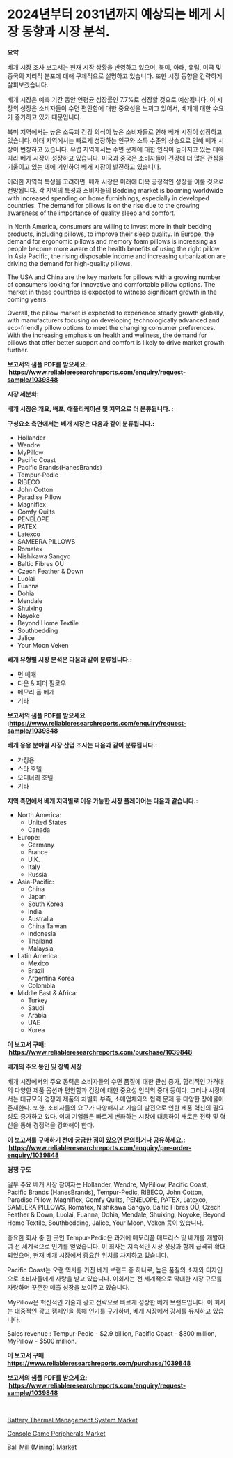 <p><h1>2024년부터 2031년까지 예상되는 베게 시장 동향과 시장 분석.</h1></p><p><strong>요약</strong></p>
<p><p>베개 시장 조사 보고서는 현재 시장 상황을 반영하고 있으며, 북미, 아태, 유럽, 미국 및 중국의 지리적 분포에 대해 구체적으로 설명하고 있습니다. 또한 시장 동향을 간략하게 살펴보겠습니다.</p><p>베개 시장은 예측 기간 동안 연평균 성장률인 7.7%로 성장할 것으로 예상됩니다. 이 시장의 성장은 소비자들이 수면 편안함에 대한 중요성을 느끼고 있어서, 베개에 대한 수요가 증가하고 있기 때문입니다.</p><p>북미 지역에서는 높은 소득과 건강 의식이 높은 소비자들로 인해 베개 시장이 성장하고 있습니다. 아태 지역에서는 빠르게 성장하는 인구와 소득 수준의 상승으로 인해 베개 시장이 번창하고 있습니다. 유럽 지역에서는 수면 문제에 대한 인식이 높아지고 있는 데에 따라 베개 시장이 성장하고 있습니다. 미국과 중국은 소비자들이 건강에 더 많은 관심을 기울이고 있는 데에 기인하여 베개 시장이 발전하고 있습니다.</p><p>이러한 지역적 특성을 고려하면, 베개 시장은 미래에 더욱 긍정적인 성장을 이룰 것으로 전망됩니다. 각 지역의 특성과 소비자들의 Bedding market is booming worldwide with increased spending on home furnishings, especially in developed countries. The demand for pillows is on the rise due to the growing awareness of the importance of quality sleep and comfort.</p><p>In North America, consumers are willing to invest more in their bedding products, including pillows, to improve their sleep quality. In Europe, the demand for ergonomic pillows and memory foam pillows is increasing as people become more aware of the health benefits of using the right pillow. In Asia Pacific, the rising disposable income and increasing urbanization are driving the demand for high-quality pillows.</p><p>The USA and China are the key markets for pillows with a growing number of consumers looking for innovative and comfortable pillow options. The market in these countries is expected to witness significant growth in the coming years.</p><p>Overall, the pillow market is expected to experience steady growth globally, with manufacturers focusing on developing technologically advanced and eco-friendly pillow options to meet the changing consumer preferences. With the increasing emphasis on health and wellness, the demand for pillows that offer better support and comfort is likely to drive market growth further.</p></p>
<p><strong>보고서의 샘플 PDF를 받으세요: &nbsp;<a href="https://www.reliableresearchreports.com/enquiry/request-sample/1039848">https://www.reliableresearchreports.com/enquiry/request-sample/1039848</a></strong></p>
<p><strong>시장 세분화:</strong></p>
<p><strong> 베개 시장은 개요, 배포, 애플리케이션 및 지역으로 더 분류됩니다. :</strong></p>
<p><strong>구성요소 측면에서는 베개 시장은 다음과 같이 분류됩니다.:</strong></p>
<p><ul><li>Hollander</li><li>Wendre</li><li>MyPillow</li><li>Pacific Coast</li><li>Pacific Brands(HanesBrands)</li><li>Tempur-Pedic</li><li>RIBECO</li><li>John Cotton</li><li>Paradise Pillow</li><li>Magniflex</li><li>Comfy Quilts</li><li>PENELOPE</li><li>PATEX</li><li>Latexco</li><li>SAMEERA PILLOWS</li><li>Romatex</li><li>Nishikawa Sangyo</li><li>Baltic Fibres OÜ</li><li>Czech Feather & Down</li><li>Luolai</li><li>Fuanna</li><li>Dohia</li><li>Mendale</li><li>Shuixing</li><li>Noyoke</li><li>Beyond Home Textile</li><li>Southbedding</li><li>Jalice</li><li>Your Moon
    Veken</li></ul></p>
<p><strong> 베개 유형별 시장 분석은 다음과 같이 분류됩니다.:</strong></p>
<p><ul><li>면 베개</li><li>다운 & 페더 필로우</li><li>메모리 폼 베개</li><li>기타</li></ul></p>
<p><strong>보고서의 샘플 PDF를 받으세요 :<a href="https://www.reliableresearchreports.com/enquiry/request-sample/1039848">https://www.reliableresearchreports.com/enquiry/request-sample/1039848</a></strong></p>
<p><strong> 베개 응용 분야별 시장 산업 조사는 다음과 같이 분류됩니다.:</strong></p>
<p><ul><li>가정용</li><li>스타 호텔</li><li>오디너리 호텔</li><li>기타</li></ul></p>
<p><strong>지역 측면에서 베개 지역별로 이용 가능한 시장 플레이어는 다음과 같습니다.:</strong></p>
<p><ul>
    <li>
        North America:
        <ul>
            <li>United States</li>
            <li>Canada</li>
        </ul>
    </li>
    <li>
        Europe:
        <ul>
            <li>Germany</li>
            <li>France</li>
            <li>U.K.</li>
            <li>Italy</li>
            <li>Russia</li>
        </ul>
    </li>
    <li>
        Asia-Pacific:
        <ul>
            <li>China</li>
            <li>Japan</li>
            <li>South Korea</li>
            <li>India</li>
            <li>Australia</li>
            <li>China Taiwan</li>
            <li>Indonesia</li>
            <li>Thailand</li>
            <li>Malaysia</li>
        </ul>
    </li>
    <li>
        Latin America:
        <ul>
            <li>Mexico</li>
            <li>Brazil</li>
            <li>Argentina Korea</li>
            <li>Colombia</li>
        </ul>
    </li>
    <li>
        Middle East & Africa:
        <ul>
            <li>Turkey</li>
            <li>Saudi</li>
            <li>Arabia</li>
            <li>UAE</li>
            <li>Korea</li>
        </ul>
    </li>
    </ul></p>
<p><strong>이 보고서 구매: &nbsp;<a href="https://www.reliableresearchreports.com/purchase/1039848">https://www.reliableresearchreports.com/purchase/1039848</a></strong></p>
<p><strong>베개의 주요 동인 및 장벽 시장</strong></p>
<p><p>베개 시장에서의 주요 동력은 소비자들의 수면 품질에 대한 관심 증가, 합리적인 가격대의 다양한 제품 옵션과 편안함과 건강에 대한 중요성 인식의 증대 등이다. 그러나 시장에서는 대규모의 경쟁과 제품의 차별화 부족, 소매업체와의 협력 문제 등 다양한 장애물이 존재한다. 또한, 소비자들의 요구가 다양해지고 기술의 발전으로 인한 제품 혁신의 필요성도 증가하고 있다. 이에 기업들은 빠르게 변화하는 시장에 대응하여 새로운 전략 및 혁신을 통해 경쟁력을 강화해야 한다.</p></p>
<p><strong>이 보고서를 구매하기 전에 궁금한 점이 있으면 문의하거나 공유하세요.: &nbsp;<a href="https://www.reliableresearchreports.com/enquiry/pre-order-enquiry/1039848">https://www.reliableresearchreports.com/enquiry/pre-order-enquiry/1039848</a></strong></p>
<p><strong>경쟁 구도</strong></p>
<p><p>일부 주요 베개 시장 참여자는 Hollander, Wendre, MyPillow, Pacific Coast, Pacific Brands (HanesBrands), Tempur-Pedic, RIBECO, John Cotton, Paradise Pillow, Magniflex, Comfy Quilts, PENELOPE, PATEX, Latexco, SAMEERA PILLOWS, Romatex, Nishikawa Sangyo, Baltic Fibres OÜ, Czech Feather & Down, Luolai, Fuanna, Dohia, Mendale, Shuixing, Noyoke, Beyond Home Textile, Southbedding, Jalice, Your Moon, Veken 등이 있습니다. </p><p>중요한 회사 중 한 곳인 Tempur-Pedic은 과거에 메모리폼 매트리스 및 베개를 개발하여 전 세계적으로 인기를 얻었습니다. 이 회사는 지속적인 시장 성장과 함께 급격히 확대되었으며, 현재 베개 시장에서 중요한 위치를 차지하고 있습니다.</p><p>Pacific Coast는 오랜 역사를 가진 베개 브랜드 중 하나로, 높은 품질의 소재와 디자인으로 소비자들에게 사랑을 받고 있습니다. 이회사는 전 세계적으로 막대한 시장 규모를 자랑하며 꾸준한 매출 성장을 보여주고 있습니다.</p><p>MyPillow은 혁신적인 기술과 광고 전략으로 빠르게 성장한 베개 브랜드입니다. 이 회사는 대중적인 광고 캠페인을 통해 인기를 구가하며, 베개 시장에서 강세를 유지하고 있습니다.</p><p>Sales revenue : Tempur-Pedic - $2.9 billion, Pacific Coast - $800 million, MyPillow - $500 million.</p></p>
<p><strong>이 보고서 구매: &nbsp; <a href="https://www.reliableresearchreports.com/purchase/1039848">https://www.reliableresearchreports.com/purchase/1039848</a></strong></p>
<p><strong>보고서의 샘플 PDF를 받으세요: &nbsp;<a href="https://www.reliableresearchreports.com/enquiry/request-sample/1039848">https://www.reliableresearchreports.com/enquiry/request-sample/1039848</a></strong><strong></strong></p>
<p>&nbsp;</p>
<p><p><a href="https://github.com/Hazelklievgspy6vdcsmu106w/Market-Research-Report-List-1/blob/main/battery-thermal-management-system-market.md">Battery Thermal Management System Market</a></p><p><a href="https://view.publitas.com/reportprime-1/console-game-peripherals-market-growth-market-trends-covid-19-impact-and-forecasts-for-period-from-2023-2030/">Console Game Peripherals Market</a></p><p><a href="https://view.publitas.com/reportprime-1/ball-mill-mining-market-research-report-forecasted-for-period-from-2023-2030-by-market-type-market-application-and-region/">Ball Mill (Mining) Market</a></p></p>